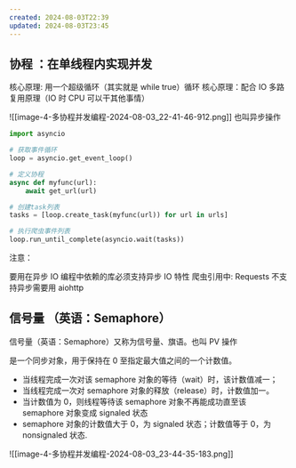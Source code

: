 ```yaml
---
created: 2024-08-03T22:39
updated: 2024-08-03T23:45
---
```


## 协程 ：在单线程内实现并发

核心原理: 用一个超级循环（其实就是 while true）循环
核心原理：配合 IO 多路复用原理（IO 时 CPU 可以干其他事情）


![[image-4-多协程并发编程-2024-08-03_22-41-46-912.png]]
也叫异步操作


```python
import asyncio

# 获取事件循环
loop = asyncio.get_event_loop()

# 定义协程
async def myfunc(url):
    await get_url(url)

# 创建task列表
tasks = [loop.create_task(myfunc(url)) for url in urls]

# 执行爬虫事件列表
loop.run_until_complete(asyncio.wait(tasks))
```

注意：

要用在异步 IO 编程中依赖的库必须支持异步 IO 特性
爬虫引用中: Requests 不支持异步需要用 aiohttp


## 信号量 （英语：Semaphore）

信号量（英语：Semaphore）又称为信号量、旗语。也叫 PV 操作

是一个同步对象，用于保持在 0 至指定最大值之间的一个计数值。

- 当线程完成一次对该 semaphore 对象的等待（wait）时，该计数值减一；
- 当线程完成一次对 semaphore 对象的释放（release）时，计数值加一。
- 当计数值为 0，则线程等待该 semaphore 对象不再能成功直至该 semaphore 对象变成 signaled 状态
- semaphore 对象的计数值大于 0，为 signaled 状态；计数值等于 0，为 nonsignaled 状态.

![[image-4-多协程并发编程-2024-08-03_23-44-35-183.png]]